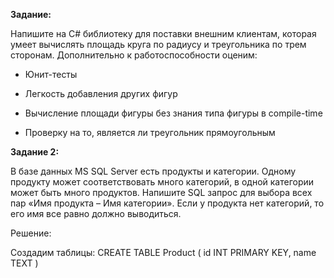 <b>Задание:</b>

Напишите на C# библиотеку для поставки внешним клиентам, которая умеет вычислять площадь круга по радиусу и треугольника по трем сторонам.
Дополнительно к работоспособности оценим:

- Юнит-тесты

- Легкость добавления других фигур

- Вычисление площади фигуры без знания типа фигуры в compile-time

- Проверку на то, является ли треугольник прямоугольным



<b>Задание 2:</b>

В базе данных MS SQL Server есть продукты и категории. Одному продукту может соответствовать много категорий, в одной категории может быть много
продуктов. Напишите SQL запрос для выбора всех пар «Имя продукта – Имя категории». Если у продукта нет категорий, то его имя все равно должно
выводиться.

Решение:
<div class="snippet-clipboard-content notranslate position-relative overflow-auto>
<pre class="notranslate">
Создадим таблицы:
CREATE TABLE Product (
    id INT PRIMARY KEY,
    name TEXT
)
</pre>
</div>
